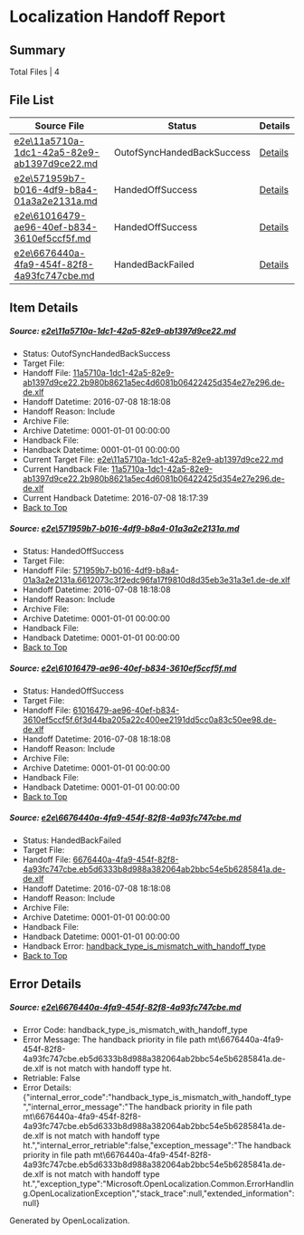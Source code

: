 # <a name='report-top'></a> Localization Handoff Report

## Summary
 Total Files | 4

## File List
 Source File | Status | Details 
 ----------- | ------ | ------- 
 [e2e\11a5710a-1dc1-42a5-82e9-ab1397d9ce22.md](https://github.com/OpenLocalizationTestOrg/oltest/blob/eca1a27d51f2186487964e6b57c681c96086022e/e2e/11a5710a-1dc1-42a5-82e9-ab1397d9ce22.md) | OutofSyncHandedBackSuccess | [Details](#6c7741c804e0ca688128f71016d53edf694891942)
 [e2e\571959b7-b016-4df9-b8a4-01a3a2e2131a.md](https://github.com/OpenLocalizationTestOrg/oltest/blob/82493aafb7f28b2aeeefc1135d193cdd3be23c9c/e2e/571959b7-b016-4df9-b8a4-01a3a2e2131a.md) | HandedOffSuccess | [Details](#315b13b30f2cbb3beb02890c62f185e7ecd42f816)
 [e2e\61016479-ae96-40ef-b834-3610ef5ccf5f.md](https://github.com/OpenLocalizationTestOrg/oltest/blob/8aba957bd8ce66ecbec9ae227af015149d71bb7c/e2e/61016479-ae96-40ef-b834-3610ef5ccf5f.md) | HandedOffSuccess | [Details](#a6005d10061a508c3f5b3455f9b6d3b01d225ceb7)
 [e2e\6676440a-4fa9-454f-82f8-4a93fc747cbe.md](https://github.com/OpenLocalizationTestOrg/oltest/blob/08c8a79e25dc09e0b573cd8fc77b1f8fc45c0a57/e2e/6676440a-4fa9-454f-82f8-4a93fc747cbe.md) | HandedBackFailed | [Details](#87a949e71a66335ceacb1840dd4d41e5473224d28)

## Item Details
##### <a name='6c7741c804e0ca688128f71016d53edf694891942'></a> Source: [e2e\11a5710a-1dc1-42a5-82e9-ab1397d9ce22.md](https://github.com/OpenLocalizationTestOrg/oltest/blob/eca1a27d51f2186487964e6b57c681c96086022e/e2e/11a5710a-1dc1-42a5-82e9-ab1397d9ce22.md)
* Status: OutofSyncHandedBackSuccess
* Target File: 
* Handoff File: [11a5710a-1dc1-42a5-82e9-ab1397d9ce22.2b980b8621a5ec4d6081b06422425d354e27e296.de-de.xlf](https://github.com/OpenLocalizationTestOrg/olhandoff-e2e/blob/fea9352b664682db0d538289a16c5ba4ce19f98c/ol-handoff/OpenLocalizationTestOrg/oltest-dede-fly/ci/ht/11a5710a-1dc1-42a5-82e9-ab1397d9ce22.2b980b8621a5ec4d6081b06422425d354e27e296.de-de.xlf)
* Handoff Datetime: 2016-07-08 18:18:08
* Handoff Reason: Include
* Archive File: 
* Archive Datetime: 0001-01-01 00:00:00
* Handback File: 
* Handback Datetime: 0001-01-01 00:00:00
* Current Target File: [e2e\11a5710a-1dc1-42a5-82e9-ab1397d9ce22.md](https://github.com/OpenLocalizationTestOrg/oltest-dede-fly/blob/c837767b18207e7ad1803b55e9f6f557ee928667/e2e/11a5710a-1dc1-42a5-82e9-ab1397d9ce22.md)
* Current Handback File: [11a5710a-1dc1-42a5-82e9-ab1397d9ce22.2b980b8621a5ec4d6081b06422425d354e27e296.de-de.xlf](https://github.com/OpenLocalizationTestOrg/olhandback-e2e/blob/9a1e6b6b36b4a55abedac82eaaf66ebfdb9348f2/ol-handback/OpenLocalizationTestOrg/oltest-dede-fly/ci/11a5710a-1dc1-42a5-82e9-ab1397d9ce22.2b980b8621a5ec4d6081b06422425d354e27e296.de-de.xlf)
* Current Handback Datetime: 2016-07-08 18:17:39
* [Back to Top](#report-top)

##### <a name='315b13b30f2cbb3beb02890c62f185e7ecd42f816'></a> Source: [e2e\571959b7-b016-4df9-b8a4-01a3a2e2131a.md](https://github.com/OpenLocalizationTestOrg/oltest/blob/82493aafb7f28b2aeeefc1135d193cdd3be23c9c/e2e/571959b7-b016-4df9-b8a4-01a3a2e2131a.md)
* Status: HandedOffSuccess
* Target File: 
* Handoff File: [571959b7-b016-4df9-b8a4-01a3a2e2131a.6612073c3f2edc96fa17f9810d8d35eb3e31a3e1.de-de.xlf](https://github.com/OpenLocalizationTestOrg/olhandoff-e2e/blob/fea9352b664682db0d538289a16c5ba4ce19f98c/ol-handoff/OpenLocalizationTestOrg/oltest-dede-fly/ci/ht/571959b7-b016-4df9-b8a4-01a3a2e2131a.6612073c3f2edc96fa17f9810d8d35eb3e31a3e1.de-de.xlf)
* Handoff Datetime: 2016-07-08 18:18:08
* Handoff Reason: Include
* Archive File: 
* Archive Datetime: 0001-01-01 00:00:00
* Handback File: 
* Handback Datetime: 0001-01-01 00:00:00
* [Back to Top](#report-top)

##### <a name='a6005d10061a508c3f5b3455f9b6d3b01d225ceb7'></a> Source: [e2e\61016479-ae96-40ef-b834-3610ef5ccf5f.md](https://github.com/OpenLocalizationTestOrg/oltest/blob/8aba957bd8ce66ecbec9ae227af015149d71bb7c/e2e/61016479-ae96-40ef-b834-3610ef5ccf5f.md)
* Status: HandedOffSuccess
* Target File: 
* Handoff File: [61016479-ae96-40ef-b834-3610ef5ccf5f.6f3d44ba205a22c400ee2191dd5cc0a83c50ee98.de-de.xlf](https://github.com/OpenLocalizationTestOrg/olhandoff-e2e/blob/fea9352b664682db0d538289a16c5ba4ce19f98c/ol-handoff/OpenLocalizationTestOrg/oltest-dede-fly/ci/ht/61016479-ae96-40ef-b834-3610ef5ccf5f.6f3d44ba205a22c400ee2191dd5cc0a83c50ee98.de-de.xlf)
* Handoff Datetime: 2016-07-08 18:18:08
* Handoff Reason: Include
* Archive File: 
* Archive Datetime: 0001-01-01 00:00:00
* Handback File: 
* Handback Datetime: 0001-01-01 00:00:00
* [Back to Top](#report-top)

##### <a name='87a949e71a66335ceacb1840dd4d41e5473224d28'></a> Source: [e2e\6676440a-4fa9-454f-82f8-4a93fc747cbe.md](https://github.com/OpenLocalizationTestOrg/oltest/blob/08c8a79e25dc09e0b573cd8fc77b1f8fc45c0a57/e2e/6676440a-4fa9-454f-82f8-4a93fc747cbe.md)
* Status: HandedBackFailed
* Target File: 
* Handoff File: [6676440a-4fa9-454f-82f8-4a93fc747cbe.eb5d6333b8d988a382064ab2bbc54e5b6285841a.de-de.xlf](https://github.com/OpenLocalizationTestOrg/olhandoff-e2e/blob/fea9352b664682db0d538289a16c5ba4ce19f98c/ol-handoff/OpenLocalizationTestOrg/oltest-dede-fly/ci/ht/6676440a-4fa9-454f-82f8-4a93fc747cbe.eb5d6333b8d988a382064ab2bbc54e5b6285841a.de-de.xlf)
* Handoff Datetime: 2016-07-08 18:18:08
* Handoff Reason: Include
* Archive File: 
* Archive Datetime: 0001-01-01 00:00:00
* Handback File: 
* Handback Datetime: 0001-01-01 00:00:00
* Handback Error: [handback_type_is_mismatch_with_handoff_type](#87a949e71a66335ceacb1840dd4d41e5473224d28handback_type_is_mismatch_with_handoff_type)
* [Back to Top](#report-top)


## Error Details
##### <a name='87a949e71a66335ceacb1840dd4d41e5473224d28handback_type_is_mismatch_with_handoff_type'></a> Source: [e2e\6676440a-4fa9-454f-82f8-4a93fc747cbe.md](#87a949e71a66335ceacb1840dd4d41e5473224d28)
* Error Code: handback_type_is_mismatch_with_handoff_type
* Error Message: The handback priority in file path mt\6676440a-4fa9-454f-82f8-4a93fc747cbe.eb5d6333b8d988a382064ab2bbc54e5b6285841a.de-de.xlf is not match with handoff type ht.
* Retriable: False
* Error Details: {"internal_error_code":"handback_type_is_mismatch_with_handoff_type","internal_error_message":"The handback priority in file path mt\\6676440a-4fa9-454f-82f8-4a93fc747cbe.eb5d6333b8d988a382064ab2bbc54e5b6285841a.de-de.xlf is not match with handoff type ht.","internal_error_retriable":false,"exception_message":"The handback priority in file path mt\\6676440a-4fa9-454f-82f8-4a93fc747cbe.eb5d6333b8d988a382064ab2bbc54e5b6285841a.de-de.xlf is not match with handoff type ht.","exception_type":"Microsoft.OpenLocalization.Common.ErrorHandling.OpenLocalizationException","stack_trace":null,"extended_information":null}


Generated by OpenLocalization.
